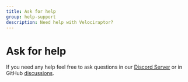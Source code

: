 ```yaml
---
title: Ask for help
group: help-support
description: Need help with Velociraptor?
---
```

# Ask for help

If you need any help feel free to ask questions in our [Discord Server](https://discord.gg/M5K7TBd) or in GitHub
[discussions](https://github.com/jurassiscripts/velociraptor/discussions).
